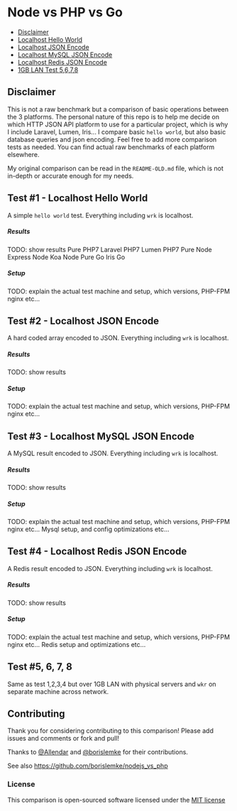 # Node vs PHP vs Go

- [Disclaimer](#disclaimer)
- [Localhost Hello World](#test1)
- [Localhost JSON Encode](#test2)
- [Localhost MySQL JSON Encode](#test3)
- [Localhost Redis JSON Encode](#test4)
- [1GB LAN Test 5,6,7,8](#test5)


<a name="disclaimer"></a>
## Disclaimer

This is not a raw benchmark but a comparison of basic operations between the 3 platforms.  The personal nature of this repo is to help me decide on which HTTP JSON API platform to use for a particular project, which is why I include Laravel, Lumen, Iris...  I compare basic `hello world`, but also basic database queries and json encoding.  Feel free to add more comparison tests as needed.  You can find actual raw benchmarks of each platform elsewhere.

My original comparison can be read in the `README-OLD.md` file, which is not in-depth or accurate enough for my needs.




<a name="test1"></a>
## Test #1 - Localhost Hello World

A simple `hello world` test.  Everything including `wrk` is localhost.

##### Results

TODO: show results
Pure PHP7
Laravel PHP7
Lumen PHP7
Pure Node
Express Node
Koa Node
Pure Go
Iris Go

##### Setup

TODO: explain the actual test machine and setup, which versions, PHP-FPM nginx etc...




<a name="test2"></a>
## Test #2 - Localhost JSON Encode

A hard coded array encoded to JSON.  Everything including `wrk` is localhost.

##### Results

TODO: show results

##### Setup

TODO: explain the actual test machine and setup, which versions, PHP-FPM nginx etc...




<a name="test3"></a>
## Test #3 - Localhost MySQL JSON Encode

A MySQL result encoded to JSON.  Everything including `wrk` is localhost.

##### Results

TODO: show results

##### Setup

TODO: explain the actual test machine and setup, which versions, PHP-FPM nginx etc...
Mysql setup, and config optimizations etc...




<a name="test4"></a>
## Test #4 - Localhost Redis JSON Encode

A Redis result encoded to JSON.  Everything including `wrk` is localhost.

##### Results

TODO: show results

##### Setup

TODO: explain the actual test machine and setup, which versions, PHP-FPM nginx etc...
Redis setup and optimizations etc...




<a name="test5"></a>
## Test #5, 6, 7, 8

Same as test 1,2,3,4 but over 1GB LAN with physical servers and `wkr` on separate machine across network.




## Contributing

Thank you for considering contributing to this comparison!  Please add issues and comments or fork and pull!

Thanks to [@Allendar](https://github.com/Allendar) and [@borislemke](https://github.com/borislemke) for their contributions.

See also https://github.com/borislemke/nodejs_vs_php

### License

This comparison is open-sourced software licensed under the [MIT license](https://opensource.org/licenses/MIT)
